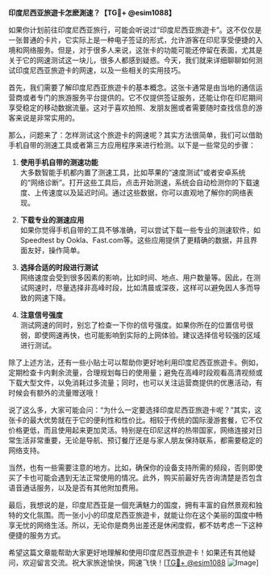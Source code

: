**印度尼西亚旅遊卡怎麽測速？【TG💪+ @esim1088】**

如果你计划前往印度尼西亚旅行，可能会听说过“印度尼西亚旅遊卡”。这不仅仅是一张普通的卡片，它实际上是一种电子签证的形式，允许游客在印尼享受便捷的入境和网络服务。但是，对于很多人来说，这张卡的功能可能还停留在表面，尤其是关于它的网速测试这一块儿，很多人都感到疑惑。今天，我们就来详细聊聊如何测试印度尼西亚旅遊卡的网速，以及一些相关的实用技巧。

首先，我们需要了解印度尼西亚旅遊卡的基本概念。这张卡通常是由当地的通信运营商或者专门的旅游服务平台提供的。它不仅提供签证服务，还能让你在印尼期间享受稳定的移动数据流量。这对于喜欢拍照、发朋友圈或者需要随时查找信息的游客来说是非常实用的。

那么，问题来了：怎样测试这个旅遊卡的网速呢？其实方法很简单，我们可以借助手机自带的测速工具或者第三方应用程序来进行检测。以下是一些常见的步骤：

1. **使用手机自带的测速功能**  
   大多数智能手机都内置了测速工具，比如苹果的“速度测试”或者安卓系统的“网络诊断”。打开这些工具后，点击开始测速，系统会自动检测你的下载速度、上传速度以及延迟时间。通过这些数据，你可以直观地了解你的网络表现。

2. **下载专业的测速应用**  
   如果你觉得手机自带的工具不够准确，可以尝试下载一些专业的测速软件，如Speedtest by Ookla、Fast.com等。这些应用提供了更精确的数据，并且界面友好，操作简单。

3. **选择合适的时段进行测试**  
   网络速度会受到很多因素的影响，比如时间、地点、用户数量等。因此，在测试网速时，尽量选择非高峰时段，比如清晨或深夜，这样可以避免因人多而导致的网速下降。

4. **注意信号强度**  
   测试网速的同时，别忘了检查一下你的信号强度。如果你所在的位置信号很弱，即使网速再快，也可能影响到实际的上网体验。建议选择信号较强的区域进行测试。

除了上述方法，还有一些小贴士可以帮助你更好地利用印度尼西亚旅遊卡。例如，定期检查卡内剩余流量，合理规划每日的使用量；避免在高峰时段观看高清视频或下载大型文件，以免消耗过多流量；同时，也可以关注运营商提供的优惠活动，有时候会有额外的流量赠送哦！

说了这么多，大家可能会问：“为什么一定要选择印度尼西亚旅遊卡呢？”其实，这张卡的最大优势就在于它的便利性和性价比。相较于传统的国际漫游套餐，它不仅价格更低，而且使用起来更加灵活。特别是在印尼这样的热带国家，网络连接对日常生活非常重要，无论是导航、预订餐厅还是与家人朋友保持联系，都需要稳定的网络支持。

当然，也有一些需要注意的地方。比如，确保你的设备支持所需的频段，否则即使买了卡也可能会遇到无法正常使用的情况。此外，购买前最好先咨询清楚是否包含语音通话服务，以及是否有其他附加费用。

最后，我想说的是，印度尼西亚是一個充满魅力的国度，拥有丰富的自然景观和独特的文化氛围。而一张小小的印度尼西亚旅遊卡，就能让你在这个美丽的国度中畅享无忧的网络生活。所以，无论你是商务出差还是休闲度假，都不妨考虑一下这种便捷的服务方式。

希望这篇文章能帮助大家更好地理解和使用印度尼西亚旅遊卡！如果还有其他疑问，欢迎留言交流。祝大家旅途愉快，网速飞快！[[TG💪+ @esim1088](https://t.me/s/esim1088) ![Image](https://i.postimg.cc/4NQfJmqS/Snipaste-2025-05-13-00-14-12.png)]